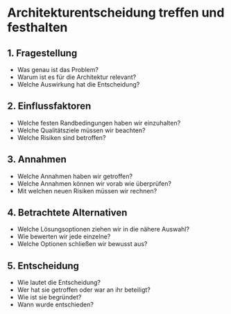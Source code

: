 # Architekturentscheidung treffen und festhalten

## 1. Fragestellung

* Was genau ist das Problem?
* Warum ist es für die Architektur relevant?
* Welche Auswirkung hat die Entscheidung?

## 2. Einflussfaktoren

* Welche festen Randbedingungen haben wir einzuhalten?
* Welche Qualitätsziele müssen wir beachten?
* Welche Risiken sind betroffen?

## 3. Annahmen

* Welche Annahmen haben wir getroffen?
* Welche Annahmen können wir vorab wie überprüfen?
* Mit welchen neuen Risiken müssen wir rechnen?

## 4. Betrachtete Alternativen

* Welche Lösungsoptionen ziehen wir in die nähere Auswahl?
* Wie bewerten wir jede einzelne?
* Welche Optionen schließen wir bewusst aus?

## 5. Entscheidung

* Wie lautet die Entscheidung?
* Wer hat sie getroffen oder war an ihr beteiligt?
* Wie ist sie begründet?
* Wann wurde entschieden?
